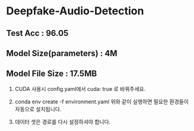 # Deepfake-Audio-Detection
## Test Acc : 96.05 
## Model Size(parameters) : 4M
## Model File Size : 17.5MB

1. CUDA 사용시 config.yaml에서 cuda: true 로 바꿔주세요. 

2. conda env create -f environment.yaml 
위와 같이 실행하면 필요한 환경들이 자동으로 설치됩니다. 

3. 데이터 셋은 경로를 다시 설정하셔야 합니다.

